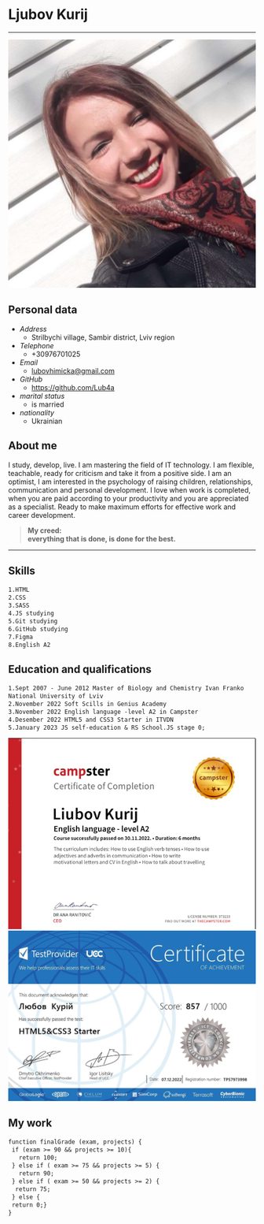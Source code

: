**Ljubov Kurij**
=========
****************************
![userphoto](/image/photo.jpg)

Personal data 
-----
+ *Address*  
    + Strilbychi village, Sambir district, Lviv region  
+ *Telephone*  
   +  +30976701025  
+ *Email*  
    + lubovhimicka@gmail.com  
+ *GitHub*  
   +  https://github.com/Lub4a  
+ *marital status*  
    + is married  
+ *nationality*  
   + Ukrainian
    
About me
------
I study, develop, live.
I am mastering the field of IT technology. I am flexible, teachable, ready for criticism and take it from a positive side. I am an optimist, I am interested in the psychology of raising children, relationships, communication and personal development.
I love when work is completed, when you are paid according to your productivity and you are appreciated as a specialist. Ready to make maximum efforts for effective work and career development.
>**My creed:   
>everything that is done, is done for the best.**
*************************
Skills 
--------
    1.HTML  
    2.CSS
    3.SASS  
    4.JS studying  
    5.Git studying  
    6.GitHub studying  
    7.Figma  
    8.English A2  
    
Education and qualifications 
--------
    1.Sept 2007 - June 2012 Master of Biology and Chemistry Ivan Franko National University of Lviv
    2.November 2022 Soft Scills in Genius Academy
    3.November 2022 English language -level A2 in Campster
    4.Desember 2022 HTML5 and CSS3 Starter in ITVDN
    5.January 2023 JS self-education & RS School.JS stage 0;
  
 ![certificateEN](/image/en.jpg)  
 ![certificateHTML&CSS](/image/cert.jpg)
 
My work  
 ------
 ```
function finalGrade (exam, projects) {
  if (exam >= 90 && projects >= 10){
    return 100;
  } else if ( exam >= 75 && projects >= 5) {
    return 90;
  } else if ( exam >= 50 && projects >= 2) {
   return 75;
  } else {
  return 0;} 
}
```
    



[def]: //photo.jpg "My photo"